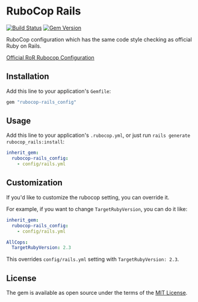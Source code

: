 # RuboCop Rails

[![Build Status](https://travis-ci.org/toshimaru/rubocop-rails_config.svg?branch=master)](https://travis-ci.org/toshimaru/rubocop-rails_config)
[![Gem Version](https://badge.fury.io/rb/rubocop-rails_config.svg)](https://badge.fury.io/rb/rubocop-rails_config)

RuboCop configuration which has the same code style checking as official Ruby on Rails.

[Official RoR Rubocop Configuration](https://github.com/rails/rails/blob/master/.rubocop.yml)

## Installation

Add this line to your application's `Gemfile`:

```ruby
gem "rubocop-rails_config"
```

## Usage

Add this line to your application's `.rubocop.yml`, or just run `rails generate rubocop_rails:install`:

```yml
inherit_gem:
  rubocop-rails_config:
    - config/rails.yml
```

## Customization

If you'd like to customize the rubocop setting, you can override it.

For example, if you want to change `TargetRubyVersion`, you can do it like:

```yml
inherit_gem:
  rubocop-rails_config:
    - config/rails.yml

AllCops:
  TargetRubyVersion: 2.3
```

This overrides `config/rails.yml` setting with `TargetRubyVersion: 2.3`.

## License

The gem is available as open source under the terms of the [MIT License](http://opensource.org/licenses/MIT).
